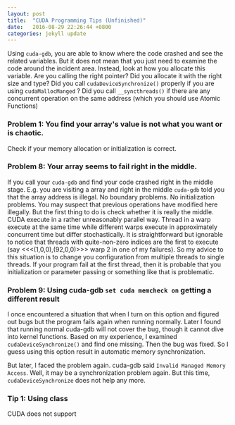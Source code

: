 ```yaml
---
layout: post
title:  "CUDA Programming Tips (Unfinished)"
date:   2016-08-29 22:26:44 +0800
categories: jekyll update
---
```


Using `cuda-gdb`, you are able to know where the code crashed and see the related variables. But it does not mean that you just need to examine the code around the incident area. Instead, look at how you allocate this variable. Are you calling the right pointer? Did you allocate it with the right size and type? Did you call `cudaDeviceSynchronize()` properly if you are using `cudaMallocManged` ? Did you call `__syncthreads()` if there are any concurrent operation on the same address (which you should use Atomic Functions)

### Problem 1: You find your array's value is not what you want or is chaotic.
Check if your memory allocation or initialization is correct.

### Problem 8: Your array seems to fail right in the middle.
If you call your `cuda-gdb` and find your code crashed right in the middle stage. E.g. you are visiting a array and right in the middle `cuda-gdb` told you that the array address is illegal. No boundary problems. No initialization problems. You may suspect that previous operations have modified here illegally. But the first thing to do is check whether it is really the middle. CUDA execute in a rather unreasonably parallel way. Thread in a warp execute at the same time while different warps execute in approximately concurrent time but differ stochastically. It is straightforward but ignorable to notice that threads with quite-non-zero indices are the first to execute (say <<<(1,0,0),(92,0,0)>>> warp 2 in one of my failures).
So my advice to this situation is to change you configuration from multiple threads to single threads.
If your program fail at the first thread, then it is probable that you initialization or parameter passing or something like that is problematic.

### Problem 9: Using cuda-gdb `set cuda memcheck on` getting a different result
I once encountered a situation that when I turn on this option and figured out bugs but the program fails again when running normally. Later I found that running normal cuda-gdb will not cover the bug, though it cannot dive into kernel functions. Based on my experience, I examined  `cudaDeviceSynchronize()` and find one missing. Then the bug was fixed. So I guess using this option result in automatic memory synchronization.

But later, I faced the problem again. cuda-gdb said `Invalid Managed Memory Access`. Well, it may be a synchronization problem again. But this time, `cudaDeviceSynchronize` does not help any more.

### Tip 1: Using class
CUDA does not support
